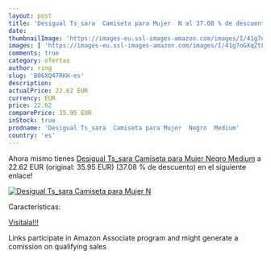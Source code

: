 ```yaml
---
layout: post
title: 'Desigual Ts_sara  Camiseta para Mujer  N al 37.08 % de descuento'
date: 
thumbnailImage: 'https://images-eu.ssl-images-amazon.com/images/I/41g7oGXqZtL._SL200_.jpg'
images: [ 'https://images-eu.ssl-images-amazon.com/images/I/41g7oGXqZtL._SL200_.jpg' ]
comments: true
category: ofertas
author: ring
slug: 'B06XQ47RKH-es'
description:
actualPrice: 22.62 EUR
currency: EUR
price: 22.62
comparePrice: 35.95 EUR
inStock: true
prodname: 'Desigual Ts_sara  Camiseta para Mujer  Negro  Medium'
country: 'es'
---
```


Ahora mismo tienes [Desigual Ts_sara  Camiseta para Mujer  Negro  Medium](https://www.amazon.es/dp/B06XQ47RKH/?tag=tolees-21) a 22.62 EUR (original: 35.95 EUR) (37.08 %  de descuento) en el siguiente enlace!

[![Desigual Ts_sara  Camiseta para Mujer  N](https://images-eu.ssl-images-amazon.com/images/I/41g7oGXqZtL._SL200_.jpg)](https://www.amazon.es/dp/B06XQ47RKH/?tag=tolees-21)

Características:


[Visítala!!!](https://www.amazon.es/dp/B06XQ47RKH/?tag=tolees-21)

Links participate in Amazon Associate program and might generate a comission on qualifying sales
